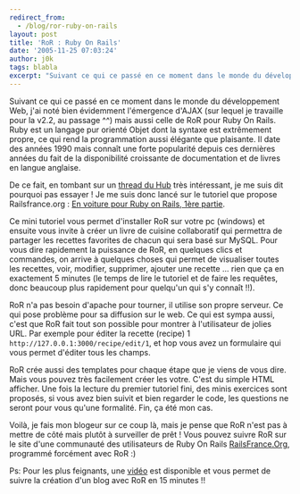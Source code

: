 ```yaml
---
redirect_from:
  - /blog/ror-ruby-on-rails
layout: post
title: 'RoR : Ruby On Rails'
date: '2005-11-25 07:03:24'
author: j0k
tags: blabla
excerpt: "Suivant ce qui ce passé en ce moment dans le monde du développement Web, j'ai noté bien évidemment l'émergence d'AJAX (sur lequel je travaille pour la v2.2, au passage ^^) mais aussi celle de RoR pour Ruby On Rails.     \nRuby est un langage pur orienté Objet dont la syntaxe est extrêmement propre, ce qui rend la programmation aussi élégante que plaisante. Il      …"
---
```


Suivant ce qui ce passé en ce moment dans le monde du développement Web, j'ai noté bien évidemment l'émergence d'AJAX (sur lequel je travaille pour la v2.2, au passage ^^) mais aussi celle de RoR pour Ruby On Rails.
Ruby est un langage pur orienté Objet dont la syntaxe est extrêmement propre, ce qui rend la programmation aussi élégante que plaisante. Il date des années 1990 mais connaît une forte popularité depuis ces dernières années du fait de la disponibilité croissante de documentation et de livres en langue anglaise.

De ce fait, en tombant sur un [thread du Hub](http://www.webmaster-hub.com/index.php?showtopic=17747) très intéressant, je me suis dit pourquoi pas essayer !   Je me suis donc lancé sur le tutoriel que propose Railsfrance.org : [En voiture pour Ruby on Rails, 1ère partie](http://www.railsfrance.org/files/active/2/On_Lamp_com-rolling_with_rails_partie_1-fr.pdf).

Ce mini tutoriel vous permet d'installer RoR sur votre pc (windows) et ensuite vous invite à créer un livre de cuisine collaboratif qui permettra de partager les recettes favorites de chacun qui sera basé sur MySQL.   Pour vous dire rapidement la puissance de RoR, en quelques clics et commandes, on arrive à quelques choses qui permet de visualiser toutes les recettes, voir, modifier, supprimer, ajouter une recette ... rien que ça en exactement 5 minutes (le temps de lire le tutoriel et de faire les requêtes, donc beaucoup plus rapidement pour quelqu'un qui s'y connaît !!).

RoR n'a pas besoin d'apache pour tourner, il utilise son propre serveur. Ce qui pose problème pour sa diffusion sur le web. Ce qui est sympa aussi, c'est que RoR fait tout son possible pour montrer à l'utilisateur de jolies URL. Par exemple pour éditer la recette (recipe) 1 `http://127.0.0.1:3000/recipe/edit/1`, et hop vous avez un formulaire qui vous permet d'éditer tous les champs.

RoR crée aussi des templates pour chaque étape que je viens de vous dire. Mais vous pouvez très facilement créer les votre. C'est du simple HTML afficher. Une fois la lecture du premier tutoriel fini, des minis exercices sont proposés, si vous avez bien suivit et bien regarder le code, les questions ne seront pour vous qu'une formalité. Fin, ça été mon cas.

Voilà, je fais mon blogeur sur ce coup là, mais je pense que RoR n'est pas à mettre de côté mais plutôt à surveiller de prêt !   Vous pouvez suivre RoR sur le site d'une communauté des utilisateurs de Ruby On Rails [RailsFrance.Org](http://www.railsfrance.org/), programmé forcément avec RoR :)

Ps: Pour les plus feignants, une [vidéo](http://www.rubyonrails.com/media/video/rails_take2_with_sound.mov) est disponible et vous permet de suivre la création d'un blog avec RoR en 15 minutes !!
